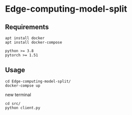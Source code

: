 # Edge-computing-model-split

## Requirements
```
apt install docker
apt install docker-compose

python >= 3.8
pytorch >= 1.51
```

## Usage

```shell
cd Edge-computing-model-split/
docker-compse up
```

new terminal
```shell
cd src/
python client.py
```